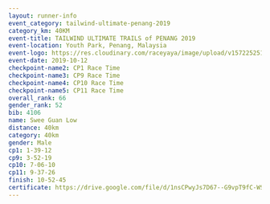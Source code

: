 ```yaml
---
layout: runner-info 
event_category: tailwind-ultimate-penang-2019 
category_km: 40KM 
event-title: TAILWIND ULTIMATE TRAILS of PENANG 2019 
event-location: Youth Park, Penang, Malaysia 
event-logo: https://res.cloudinary.com/raceyaya/image/upload/v1572252513/logo/utop-2019_h9tzys.jpg 
event-date: 2019-10-12 
checkpoint-name2: CP1 Race Time 
checkpoint-name3: CP9 Race Time 
checkpoint-name4: CP10 Race Time 
checkpoint-name5: CP11 Race Time 
overall_rank: 66
gender_rank: 52
bib: 4106
name: Swee Guan Low
distance: 40km
category: 40km
gender: Male
cp1: 1-39-12
cp9: 3-52-19
cp10: 7-06-10
cp11: 9-37-26
finish: 10-52-45
certificate: https://drive.google.com/file/d/1nsCPwyJs7D67--G9vpT9fC-WSm2KO2ja/view?usp=sharing
---
```


